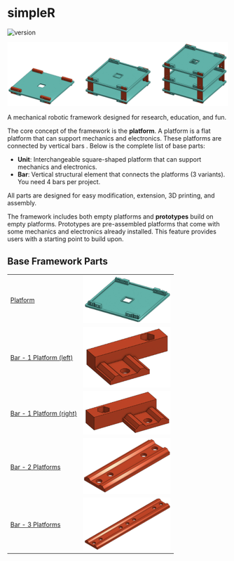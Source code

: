 # simpleR

![version](https://img.shields.io/badge/version-1.0-green)

![header](docs/README/header.png)

A mechanical robotic framework designed for research, education, and fun.

The core concept of the framework is the **platform**. A platform is a flat platform that can support mechanics and electronics. These platforms are connected by vertical bars <!-- and can be covered shells -->. Below is the complete list of base parts:

- **Unit**: Interchangeable square-shaped platform that can support mechanics and electronics.
- **Bar**: Vertical structural element that connects the platforms (3 variants). You need 4 bars per project.
<!-- - **Shell**: Cover with a closed or open top. (3 variants) -->

All parts are designed for easy modification, extension, 3D printing, and assembly.

The framework includes both empty platforms and **prototypes** build on empty platforms. Prototypes are pre-assembled platforms that come with some mechanics and electronics already installed. This feature provides users with a starting point to build upon.

## Base Framework Parts

|  |  |
| --- | --- |
| [Platform](framework-base\platform.step)| <img src="docs\README\platform.png" width="200"> |
| [Bar - 1 Platform (left)](framework-base\bar-1p_left.step) | <img src="docs\README\bar-1p_left.png" width="200"> |
| [Bar - 1 Platform (right)](framework-base\bar-1p_right.step) | <img src="docs\README\bar-1p_right.png" width="200"> |
| [Bar - 2 Platforms](framework-base\bar-2p.step) | <img src="docs\README\bar-2p.png" width="200"> |
| [Bar - 3 Platforms](framework-base\bar-3p.step) | <img src="docs\README\bar-3p.png" width="200"> |
